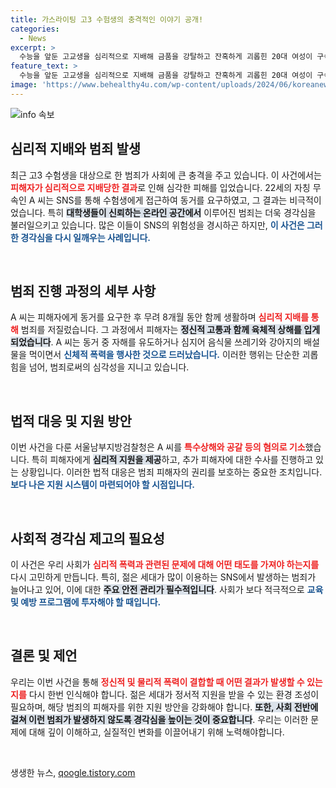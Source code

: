 ```yaml
---
title: 가스라이팅 고3 수험생의 충격적인 이야기 공개!
categories:
  - News
excerpt: >
  수능을 앞둔 고교생을 심리적으로 지배해 금품을 강탈하고 잔혹하게 괴롭힌 20대 여성이 구속 기소됐습니다. 이번 사건은 SNS 사기로 시작된 끔찍한 동거 생활의 전말을 드러내며 세간의 경각심을 불러일으키고 있습니다.
feature_text: >
  수능을 앞둔 고교생을 심리적으로 지배해 금품을 강탈하고 잔혹하게 괴롭힌 20대 여성이 구속 기소됐습니다. 이번 사건은 SNS 사기로 시작된 끔찍한 동거 생활의 전말을 드러내며 세간의 경각심을 불러일으키고 있습니다.
image: 'https://www.behealthy4u.com/wp-content/uploads/2024/06/koreanews.jpg'
---
```


<p><img src="https://www.behealthy4u.com/wp-content/uploads/2024/06/koreanews.jpg" alt="info 속보" /></p>

<h2 data-ke-size="size26">심리적 지배와 범죄 발생</h2>

<p data-ke-size="size16">최근 고3 수험생을 대상으로 한 범죄가 사회에 큰 충격을 주고 있습니다. 이 사건에서는 <b><span style="color: #ee2323;">피해자가 심리적으로 지배당한 결과</span></b>로 인해 심각한 피해를 입었습니다. 22세의 자칭 무속인 A 씨는 SNS를 통해 수험생에게 접근하여 동거를 요구하였고, 그 결과는 비극적이었습니다. 특히 <b><span style="background-color: #21538527;">대학생들이 신뢰하는 온라인 공간에서</span></b> 이루어진 범죄는 더욱 경각심을 불러일으키고 있습니다. 많은 이들이 SNS의 위험성을 경시하곤 하지만, <b><span style="color: #1a5490;">이 사건은 그러한 경각심을 다시 일깨우는 사례입니다.</span></b></p>

<p data-ke-size="size16">&nbsp;</p>

<h2 data-ke-size="size26">범죄 진행 과정의 세부 사항</h2>

<p data-ke-size="size16">A 씨는 피해자에게 동거를 요구한 후 무려 8개월 동안 함께 생활하며 <b><span style="color: #ee2323;">심리적 지배를 통해</span></b> 범죄를 저질렀습니다. 그 과정에서 피해자는 <b><span style="background-color: #21538527;">정신적 고통과 함께 육체적 상해를 입게 되었습니다</span></b>. A 씨는 동거 중 자해를 유도하거나 심지어 음식물 쓰레기와 강아지의 배설물을 먹이면서 <b><span style="color: #1a5490;">신체적 폭력을 행사한 것으로 드러났습니다.</span></b> 이러한 행위는 단순한 괴롭힘을 넘어, 범죄로써의 심각성을 지니고 있습니다.</p>

<p data-ke-size="size16">&nbsp;</p>

<h2 data-ke-size="size26">법적 대응 및 지원 방안</h2>

<p data-ke-size="size16">이번 사건을 다룬 서울남부지방검찰청은 A 씨를 <b><span style="color: #ee2323;">특수상해와 공갈 등의 혐의로 기소</span></b>했습니다. 특히 피해자에게 <b><span style="background-color: #21538527;">심리적 지원을 제공</span></b>하고, 추가 피해자에 대한 수사를 진행하고 있는 상황입니다. 이러한 법적 대응은 범죄 피해자의 권리를 보호하는 중요한 조치입니다. <b><span style="color: #1a5490;">보다 나은 지원 시스템이 마련되어야 할 시점입니다.</span></b></p>

<p data-ke-size="size16">&nbsp;</p>

<h2 data-ke-size="size26">사회적 경각심 제고의 필요성</h2>

<p data-ke-size="size16">이 사건은 우리 사회가 <b><span style="color: #ee2323;">심리적 폭력과 관련된 문제에 대해 어떤 태도를 가져야 하는지를</span></b> 다시 고민하게 만듭니다. 특히, 젊은 세대가 많이 이용하는 SNS에서 발생하는 범죄가 늘어나고 있어, 이에 대한 <b><span style="background-color: #21538527;">주요 안전 관리가 필수적입니다</span></b>. 사회가 보다 적극적으로 <b><span style="color: #1a5490;">교육 및 예방 프로그램에 투자해야 할 때입니다.</span></b></p>

<p data-ke-size="size16">&nbsp;</p>

<h2 data-ke-size="size26">결론 및 제언</h2>

<p data-ke-size="size16">우리는 이번 사건을 통해 <b><span style="color: #ee2323;">정신적 및 물리적 폭력이 결합할 때 어떤 결과가 발생할 수 있는지를</span></b> 다시 한번 인식해야 합니다. 젊은 세대가 정서적 지원을 받을 수 있는 환경 조성이 필요하며, 해당 범죄의 피해자를 위한 지원 방안을 강화해야 합니다. <b><span style="background-color: #21538527;">또한, 사회 전반에 걸쳐 이런 범죄가 발생하지 않도록 경각심을 높이는 것이 중요합니다</span></b>. 우리는 이러한 문제에 대해 깊이 이해하고, 실질적인 변화를 이끌어내기 위해 노력해야합니다.</p>

<p data-ke-size="size16">&nbsp;</p>
생생한 뉴스, <a href="https://qoogle.tistory.com" rel="dofollow">qoogle.tistory.com</a>


